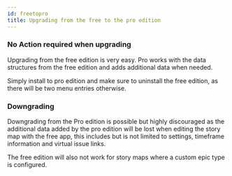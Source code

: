 ```yaml
---
id: freetopro
title: Upgrading from the free to the pro edition
---
```


### No Action required when upgrading

Upgrading from the free edition is very easy. Pro works with 
the data structures from the free edition and adds additional data when needed.

Simply install to pro edition and make sure to uninstall the free edition, as 
there will be two menu entries otherwise.

### Downgrading

Downgrading from the Pro edition is possible but highly discouraged
as the additional data added by the pro edition will be lost
when editing the story map with the free app, this includes but is
not limited to settings, timeframe information and virtual issue links.

The free edition will also not work for story maps where a custom
epic type is configured.
